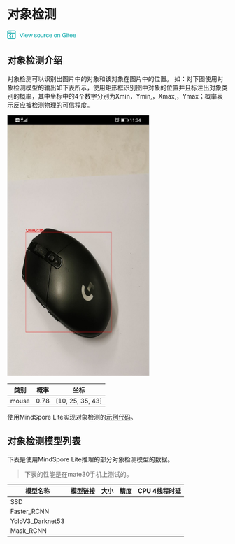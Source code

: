 ﻿# 对象检测

<a href="https://gitee.com/mindspore/docs/blob/master/lite/docs/source_zh_cn/object_detection.md" target="_blank"><img src="./_static/logo_source.png"></a>

## 对象检测介绍

对象检测可以识别出图片中的对象和该对象在图片中的位置。 如：对下图使用对象检测模型的输出如下表所示，使用矩形框识别图中对象的位置并且标注出对象类别的概率，其中坐标中的4个数字分别为Xmin，Ymin,，Xmax,，Ymax；概率表示反应被检测物理的可信程度。

![image_classification](images/object_detection.png)

| 类别  | 概率 | 坐标             |
| ----- | ---- | ---------------- |
| mouse | 0.78 | [10, 25, 35, 43] |

使用MindSpore Lite实现对象检测的[示例代码](https://gitee.com/mindspore/mindspore/tree/master/model_zoo/official/lite/object_detection)。

## 对象检测模型列表

下表是使用MindSpore Lite推理的部分对象检测模型的数据。

> 下表的性能是在mate30手机上测试的。

| 模型名称               | 模型链接 | 大小 | 精度 | CPU 4线程时延 |
|-----------------------|----------|----------|----------|-----------|
| SSD |         |         |         |          |
| Faster_RCNN |          |         |         |          |
| YoloV3_Darknet53 | |  |  |  |
| Mask_RCNN | |  |  |  |

